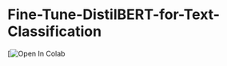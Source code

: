 # Fine-Tune-DistilBERT-for-Text-Classification

[![Open In Colab](https://colab.research.google.com/github/danplotkin/Fine-Tune-DistilBERT-for-Text-Classification/blob/main/symptom2disease.ipynb)
